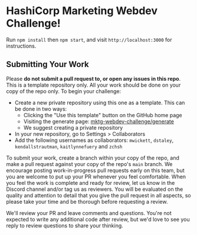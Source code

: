 # HashiCorp Marketing Webdev Challenge!

Run `npm install` then `npm start`, and visit `http://localhost:3000` for instructions.

## Submitting Your Work

Please **do not submit a pull request to, or open any issues in this repo**. This is a template repository only. All your work should be done on your copy of the repo only. To begin your challenge:

- Create a new private repository using this one as a template. This can be done in two ways:
  - Clicking the "Use this template" button on the GitHub home page
  - Visiting the generate page: [mktg-webdev-challenge/generate](https://github.com/hashicorp/mktg-webdev-challenge/generate)
  - We suggest creating a private repository
- In your new repository, go to Settings > Collaborators
- Add the following usernames as collaborators: `mwickett`, `dstaley`, `kendallstrautman`, `kaitlynnefuery` and `zchsh`

To submit your work, create a branch within your copy of the repo, and make a pull request against your copy of the repo's `main` branch. We encourage posting work-in-progress pull requests early on this team, but you are welcome to put up your PR whenever you feel comfortable. When you feel the work is complete and ready for review, let us know in the Discord channel and/or tag us as reviewers. You will be evaluated on the quality and attention to detail that you give the pull request in all aspects, so please take your time and be thorough before requesting a review.

We'll review your PR and leave comments and questions. You're not expected to write any additional code after review, but we'd love to see you reply to review questions to share your thinking.
